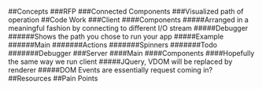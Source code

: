 ##Concepts
###RFP
###Connected Components
###Visualized path of operation
##Code Work
###Client
####Components
#####Arranged in a meaningful fashion by connecting to different I/O stream
#####Debugger
######Shows the path you chose to run your app
#####Example
######Main
#######Actions
#######Spinners
#######Todo
#######Debugger
###Server
####Main
####Components
####Hopefully the same way we run client
#####JQuery, VDOM will be replaced by renderer
#####DOM Events are essentially request coming in?
##Resources
##Pain Points
